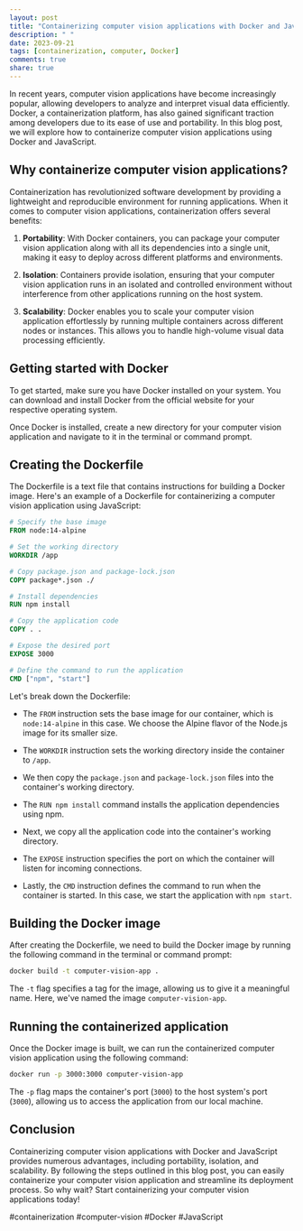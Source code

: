 ```yaml
---
layout: post
title: "Containerizing computer vision applications with Docker and Javascript"
description: " "
date: 2023-09-21
tags: [containerization, computer, Docker]
comments: true
share: true
---
```


In recent years, computer vision applications have become increasingly popular, allowing developers to analyze and interpret visual data efficiently. Docker, a containerization platform, has also gained significant traction among developers due to its ease of use and portability. In this blog post, we will explore how to containerize computer vision applications using Docker and JavaScript.

## Why containerize computer vision applications?

Containerization has revolutionized software development by providing a lightweight and reproducible environment for running applications. When it comes to computer vision applications, containerization offers several benefits:

1. **Portability**: With Docker containers, you can package your computer vision application along with all its dependencies into a single unit, making it easy to deploy across different platforms and environments.

2. **Isolation**: Containers provide isolation, ensuring that your computer vision application runs in an isolated and controlled environment without interference from other applications running on the host system.

3. **Scalability**: Docker enables you to scale your computer vision application effortlessly by running multiple containers across different nodes or instances. This allows you to handle high-volume visual data processing efficiently.

## Getting started with Docker

To get started, make sure you have Docker installed on your system. You can download and install Docker from the official website for your respective operating system.

Once Docker is installed, create a new directory for your computer vision application and navigate to it in the terminal or command prompt.

## Creating the Dockerfile

The Dockerfile is a text file that contains instructions for building a Docker image. Here's an example of a Dockerfile for containerizing a computer vision application using JavaScript:

```dockerfile
# Specify the base image
FROM node:14-alpine

# Set the working directory
WORKDIR /app

# Copy package.json and package-lock.json
COPY package*.json ./

# Install dependencies
RUN npm install

# Copy the application code
COPY . .

# Expose the desired port
EXPOSE 3000

# Define the command to run the application
CMD ["npm", "start"]
```

Let's break down the Dockerfile:

- The `FROM` instruction sets the base image for our container, which is `node:14-alpine` in this case. We choose the Alpine flavor of the Node.js image for its smaller size.

- The `WORKDIR` instruction sets the working directory inside the container to `/app`.

- We then copy the `package.json` and `package-lock.json` files into the container's working directory.

- The `RUN npm install` command installs the application dependencies using npm.

- Next, we copy all the application code into the container's working directory.

- The `EXPOSE` instruction specifies the port on which the container will listen for incoming connections.

- Lastly, the `CMD` instruction defines the command to run when the container is started. In this case, we start the application with `npm start`.

## Building the Docker image

After creating the Dockerfile, we need to build the Docker image by running the following command in the terminal or command prompt:

```bash
docker build -t computer-vision-app .
```

The `-t` flag specifies a tag for the image, allowing us to give it a meaningful name. Here, we've named the image `computer-vision-app`.

## Running the containerized application

Once the Docker image is built, we can run the containerized computer vision application using the following command:

```bash
docker run -p 3000:3000 computer-vision-app
```

The `-p` flag maps the container's port (`3000`) to the host system's port (`3000`), allowing us to access the application from our local machine.

## Conclusion

Containerizing computer vision applications with Docker and JavaScript provides numerous advantages, including portability, isolation, and scalability. By following the steps outlined in this blog post, you can easily containerize your computer vision application and streamline its deployment process. So why wait? Start containerizing your computer vision applications today!

#containerization #computer-vision #Docker #JavaScript